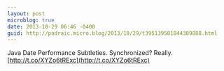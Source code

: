 ```yaml
---
layout: post
microblog: true
date: 2013-10-29 06:46 -0400
guid: http://padraic.micro.blog/2013/10/29/t395139581844389888.html
---
```

Java Date Performance Subtleties. Synchronized? Really.  [http://t.co/XYZo6tRExc](http://t.co/XYZo6tRExc)
